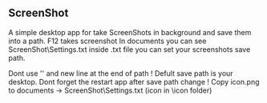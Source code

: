 ## ScreenShot

A simple desktop app for take ScreenShots in background and save them into a path.
F12 takes screenshot
In documents you can see ScreenShot\Settings.txt inside .txt file you can set your screenshots save path.

Dont use '\' and new line at the end of path !
Defult save path is your desktop.
Dont forget the restart app after save path change !
Copy icon.png to documents -> ScreenShot\Settings.txt (icon in \icon folder)
